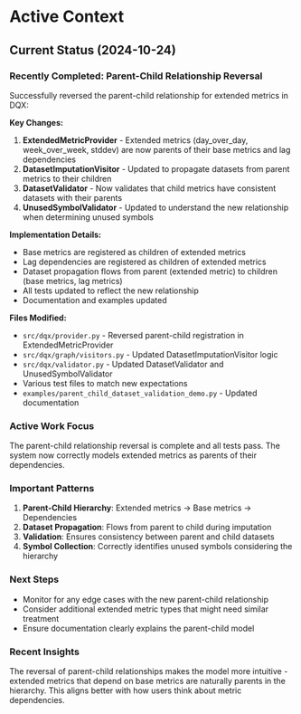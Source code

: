 # Active Context

## Current Status (2024-10-24)

### Recently Completed: Parent-Child Relationship Reversal

Successfully reversed the parent-child relationship for extended metrics in DQX:

**Key Changes:**
1. **ExtendedMetricProvider** - Extended metrics (day_over_day, week_over_week, stddev) are now parents of their base metrics and lag dependencies
2. **DatasetImputationVisitor** - Updated to propagate datasets from parent metrics to their children
3. **DatasetValidator** - Now validates that child metrics have consistent datasets with their parents
4. **UnusedSymbolValidator** - Updated to understand the new relationship when determining unused symbols

**Implementation Details:**
- Base metrics are registered as children of extended metrics
- Lag dependencies are registered as children of extended metrics
- Dataset propagation flows from parent (extended metric) to children (base metrics, lag metrics)
- All tests updated to reflect the new relationship
- Documentation and examples updated

**Files Modified:**
- `src/dqx/provider.py` - Reversed parent-child registration in ExtendedMetricProvider
- `src/dqx/graph/visitors.py` - Updated DatasetImputationVisitor logic
- `src/dqx/validator.py` - Updated DatasetValidator and UnusedSymbolValidator
- Various test files to match new expectations
- `examples/parent_child_dataset_validation_demo.py` - Updated documentation

### Active Work Focus

The parent-child relationship reversal is complete and all tests pass. The system now correctly models extended metrics as parents of their dependencies.

### Important Patterns

1. **Parent-Child Hierarchy**: Extended metrics → Base metrics → Dependencies
2. **Dataset Propagation**: Flows from parent to child during imputation
3. **Validation**: Ensures consistency between parent and child datasets
4. **Symbol Collection**: Correctly identifies unused symbols considering the hierarchy

### Next Steps

- Monitor for any edge cases with the new parent-child relationship
- Consider additional extended metric types that might need similar treatment
- Ensure documentation clearly explains the parent-child model

### Recent Insights

The reversal of parent-child relationships makes the model more intuitive - extended metrics that depend on base metrics are naturally parents in the hierarchy. This aligns better with how users think about metric dependencies.
